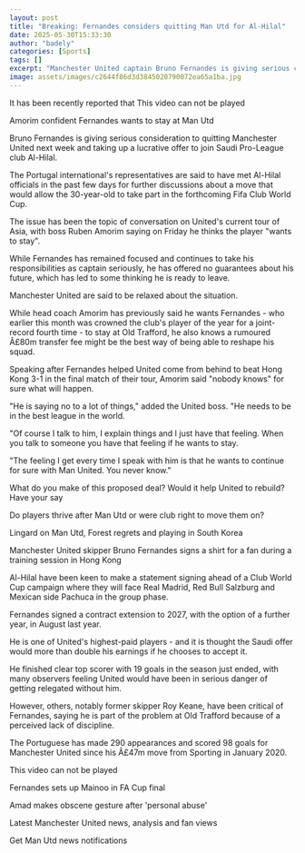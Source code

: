 ```yaml
---
layout: post
title: "Breaking: Fernandes considers quitting Man Utd for Al-Hilal"
date: 2025-05-30T15:33:30
author: "badely"
categories: [Sports]
tags: []
excerpt: "Manchester United captain Bruno Fernandes is giving serious consideration to quitting the club and taking up a massive offer to join Saudi Pro-League "
image: assets/images/c2644f86d3d3845020790072ea65a1ba.jpg
---
```


It has been recently reported that This video can not be played

Amorim confident Fernandes wants to stay at Man Utd

Bruno Fernandes is giving serious consideration to quitting Manchester United next week and taking up a lucrative offer to join Saudi Pro-League club Al-Hilal.

The Portugal international's representatives are said to have met Al-Hilal officials in the past few days for further discussions about a move that would allow the 30-year-old to take part in the forthcoming Fifa Club World Cup.

The issue has been the topic of conversation on United's current tour of Asia, with boss Ruben Amorim saying on Friday he thinks the player "wants to stay".

While Fernandes has remained focused and continues to take his responsibilities as captain seriously, he has offered no guarantees about his future, which has led to some thinking he is ready to leave.

Manchester United are said to be relaxed about the situation.

While head coach Amorim has previously said he wants Fernandes - who earlier this month was crowned the club's player of the year for a joint-record fourth time - to stay at Old Trafford, he also knows a rumoured Â£80m transfer fee might be the best way of being able to reshape his squad.

Speaking after Fernandes helped United come from behind to beat Hong Kong 3-1 in the final match of their tour, Amorim said "nobody knows" for sure what will happen.

"He is saying no to a lot of things," added the United boss. "He needs to be in the best league in the world.

"Of course I talk to him, I explain things and I just have that feeling. When you talk to someone you have that feeling if he wants to stay.

"The feeling I get every time I speak with him is that he wants to continue for sure with Man United. You never know."

What do you make of this proposed deal? Would it help United to rebuild? Have your say

Do players thrive after Man Utd or were club right to move them on?

Lingard on Man Utd, Forest regrets and playing in South Korea

Manchester United skipper Bruno Fernandes signs a shirt for a fan during a training session in Hong Kong

Al-Hilal have been keen to make a statement signing ahead of a Club World Cup campaign where they will face Real Madrid, Red Bull Salzburg and Mexican side Pachuca in the group phase.

Fernandes signed a contract extension to 2027, with the option of a further year, in August last year.

He is one of United's highest-paid players - and it is thought the Saudi offer would more than double his earnings if he chooses to accept it.

He finished clear top scorer with 19 goals in the season just ended, with many observers feeling United would have been in serious danger of getting relegated without him.

However, others, notably former skipper Roy Keane, have been critical of Fernandes, saying he is part of the problem at Old Trafford because of a perceived lack of discipline.

The Portuguese has made 290 appearances and scored 98 goals for Manchester United since his Â£47m move from Sporting in January 2020.

This video can not be played

Fernandes sets up Mainoo in FA Cup final

Amad makes obscene gesture after 'personal abuse'

Latest Manchester United news, analysis and fan views

Get Man Utd news notifications

